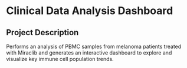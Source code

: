 # Clinical Data Analysis Dashboard

## Project Description

Performs an analysis of PBMC samples from melanoma patients treated with Miraclib and generates an interactive dashboard to explore and visualize key immune cell population trends.

